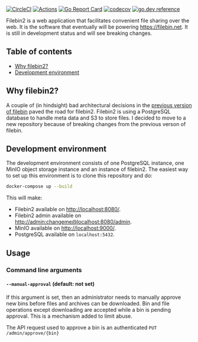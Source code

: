 [![CircleCI](https://circleci.com/gh/espebra/filebin2/tree/master.svg?style=shield)](https://circleci.com/gh/espebra/filebin2/tree/master) [![Actions](https://github.com/espebra/filebin2/workflows/Actions/badge.svg)](https://github.com/espebra/filebin2/actions)
[![Go Report Card](https://goreportcard.com/badge/github.com/espebra/filebin2)](https://goreportcard.com/report/github.com/espebra/filebin2)
[![codecov](https://codecov.io/gh/espebra/filebin2/branch/master/graph/badge.svg)](https://codecov.io/gh/espebra/filebin2)
[![go.dev reference](https://img.shields.io/badge/go.dev-reference-007d9c?logo=go&logoColor=white&style=flat)](https://pkg.go.dev/github.com/espebra/filebin2)

Filebin2 is a web application that facilitates convenient file sharing over the web. It is the software that eventually will be powering https://filebin.net. It is still in development status and will see breaking changes.

## Table of contents

* [Why filebin2?](#why-filebin2)
* [Development environment](#development-environment)

## Why filebin2?

A couple of (in hindsight) bad architectural decisions in the [previous version of filebin](https://github.com/espebra/filebin) paved the road for filebin2. Filebin2 is using a PostgreSQL database to handle meta data and S3 to store files. I decided to move to a new repository because of breaking changes from the previous verson of filebin.

## Development environment

The development environment consists of one PostgreSQL instance, one MinIO object storage instance and an instance of filebin2. The easiest way to set up this environment is to clone this repository and do:

```bash
docker-compose up --build
```

This will make:

* Filebin2 available on [http://localhost:8080/](http://localhost:8080/).
* Filebin2 admin available on [http://admin:changeme@localhost:8080/admin](http://admin:changeme@localhost:8080/admin).
* MinIO available on [http://localhost:9000/](http://localhost:9000/).
* PostgreSQL available on `localhost:5432`.


## Usage

### Command line arguments

#### `--manual-approval` (default: not set)

If this argument is set, then an administrator needs to manually approve new bins before files and archives can be downloaded. Bin and file operations except downloading are accepted while a bin is pending approval. This is a mechanism added to limit abuse.

The API request used to approve a bin is an authenticated `PUT /admin/approve/{bin}`

